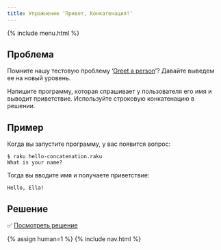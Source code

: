 ```yaml
---
title: Упражнение ’Привет, Конкатенация!‘
---
```


{% include menu.html %}

## Проблема

Помните нашу тестовую проблему ‘[Greet a
person](/ru/essentials/scalar-variables/exercises/greet-a-person/)’? Давайте
выведем ее на новый уровень.

Напишите программу, которая спрашивает у пользователя его имя и выводит
приветствие. Используйте строковую конкатенацию в решении.

## Пример

Когда вы запустите программу, у вас появится вопрос:

```console
$ raku hello-concatenation.raku
What is your name?
```

Тогда вы вводите имя и получаете приветствие:

```
Hello, Ella!
```

## Решение

✅ [Посмотреть решение](solution)

{% assign human=1 %}
{% include nav.html %}
